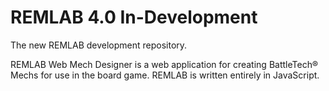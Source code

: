 # REMLAB 4.0 In-Development
The new REMLAB development repository.

REMLAB Web Mech Designer is a web application for creating BattleTech&reg; Mechs for use in the board game. REMLAB is written entirely in JavaScript.

